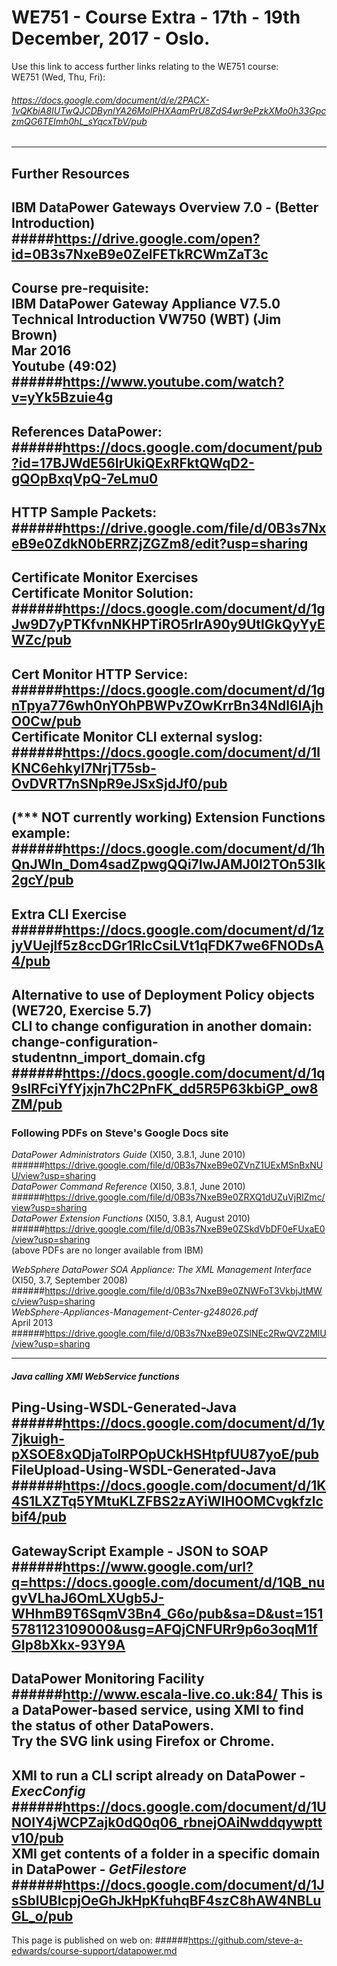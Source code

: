 # WE751 - Course Extra - 17th - 19th December, 2017 - Oslo.
Use this link to access further links relating to the WE751 course:  
WE751 (Wed, Thu, Fri):  
###### <https://docs.google.com/document/d/e/2PACX-1vQKbiA8IUTwQJCDBynlYA26MolPHXAamPrU8ZdS4wr9ePzkXMo0h33GpczmQG6TElmh0hL_sYqcxTbV/pub>  
---
## Further Resources
IBM DataPower Gateways Overview 7.0 - (Better Introduction)  
#####<https://drive.google.com/open?id=0B3s7NxeB9e0ZelFETkRCWmZaT3c>  
---
Course pre-requisite:  
IBM DataPower Gateway Appliance V7.5.0 Technical Introduction VW750 (WBT) (Jim Brown)  
Mar 2016  
Youtube (49:02)  
######<https://www.youtube.com/watch?v=yYk5Bzuie4g>  
---
References DataPower:  
######<https://docs.google.com/document/pub?id=17BJWdE56IrUkiQExRFktQWqD2-gQOpBxqVpQ-7eLmu0>  
---
HTTP Sample Packets:  
######<https://drive.google.com/file/d/0B3s7NxeB9e0ZdkN0bERRZjZGZm8/edit?usp=sharing>  
---
Certificate Monitor Exercises  
Certificate Monitor Solution:  
######<https://docs.google.com/document/d/1gJw9D7yPTKfvnNKHPTiRO5rIrA90y9UtlGkQyYyEWZc/pub>  
---
Cert Monitor HTTP Service:  
######<https://docs.google.com/document/d/1gnTpya776wh0nYOhPBWPvZOwKrrBn34Ndl6lAjhO0Cw/pub>  
Certificate Monitor CLI external syslog:  
######<https://docs.google.com/document/d/1lKNC6ehkyI7NrjT75sb-OvDVRT7nSNpR9eJSxSjdJf0/pub>  
---
(*** NOT currently working) Extension Functions example:  
######<https://docs.google.com/document/d/1hQnJWln_Dom4sadZpwgQQi7IwJAMJ0l2TOn53Ik2gcY/pub>  
---
Extra CLI Exercise  
######<https://docs.google.com/document/d/1zjyVUejlf5z8ccDGr1RlcCsiLVt1qFDK7we6FNODsA4/pub>  
---
Alternative to use of Deployment Policy objects (WE720, Exercise 5.7)  
CLI to change configuration in another domain: change-configuration-studentnn_import_domain.cfg  
######<https://docs.google.com/document/d/1q9slRFciYfYjxjn7hC2PnFK_dd5R5P63kbiGP_ow8ZM/pub>  
---
### Following PDFs on Steve's Google Docs site  
*DataPower Administrators Guide* (XI50, 3.8.1, June 2010)  
######<https://drive.google.com/file/d/0B3s7NxeB9e0ZVnZ1UExMSnBxNUU/view?usp=sharing>  
*DataPower Command Reference* (XI50, 3.8.1, June 2010)  
######<https://drive.google.com/file/d/0B3s7NxeB9e0ZRXQ1dUZuVjRlZmc/view?usp=sharing>  
*DataPower Extension Functions* (XI50, 3.8.1, August 2010)  
######<https://drive.google.com/file/d/0B3s7NxeB9e0ZSkdVbDF0eFUxaE0/view?usp=sharing>  
(above PDFs are no longer available from IBM)  
  
*WebSphere DataPower SOA Appliance: The XML Management Interface*  
(XI50, 3.7, September 2008)  
######<https://drive.google.com/file/d/0B3s7NxeB9e0ZNWFoT3VkbjJtMWc/view?usp=sharing>  
*WebSphere-Appliances-Management-Center-g248026.pdf*  
April 2013  
######<https://drive.google.com/file/d/0B3s7NxeB9e0ZSlNEc2RwQVZ2MlU/view?usp=sharing>  

---
##### Java calling XMI WebService functions  
Ping-Using-WSDL-Generated-Java  
######<https://docs.google.com/document/d/1y7jkuigh-pXSOE8xQDjaTolRPOpUCkHSHtpfUU87yoE/pub>  
FileUpload-Using-WSDL-Generated-Java  
######<https://docs.google.com/document/d/1K4S1LXZTq5YMtuKLZFBS2zAYiWIH0OMCvgkfzlcbif4/pub>  
---
GatewayScript Example  - JSON to SOAP  
######<https://www.google.com/url?q=https://docs.google.com/document/d/1QB_nugvVLhaJ6OmLXUgb5J-WHhmB9T6SqmV3Bn4_G6o/pub&sa=D&ust=1515781123109000&usg=AFQjCNFURr9p6o3oqM1fGIp8bXkx-93Y9A>    
---
DataPower Monitoring Facility  
######<http://www.escala-live.co.uk:84/> 
This is a DataPower-based service, using XMI to find the status of other DataPowers.  
Try the SVG link using Firefox or Chrome.  
---
XMI to run a CLI script already on DataPower - *ExecConfig*  
######<https://docs.google.com/document/d/1UNOIY4jWCPZajk0dQ0q06_rbnejOAiNwddqywpttv10/pub>  
XMI get contents of a folder in a specific domain in DataPower - *GetFilestore*  
######<https://docs.google.com/document/d/1JsSblUBIcpjOeGhJkHpKfuhqBF4szC8hAW4NBLuGL_o/pub>  
---
This page is published on web on:
######<https://github.com/steve-a-edwards/course-support/datapower.md>  
